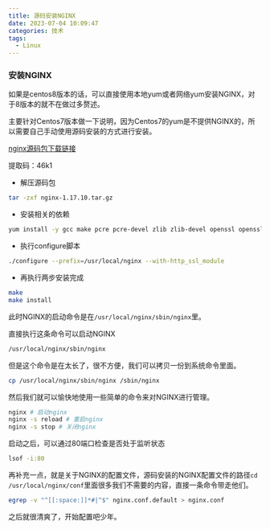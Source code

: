 ```yaml
---
title: 源码安装NGINX
date: 2023-07-04 10:09:47
categories: 技术
tags:
  - Linux
---
```


### 安装NGINX

如果是centos8版本的话，可以直接使用本地yum或者网络yum安装NGINX，对于8版本的就不在做过多赘述。

主要针对Centos7版本做一下说明，因为Centos7的yum是不提供NGINX的，所以需要自己手动使用源码安装的方式进行安装。

<!-- more -->

[nginx源码包下载链接](https://pan.baidu.com/s/1hjUud-D1Du-s-dbFAGJxTQ?pwd=46k1)

提取码：46k1

* 解压源码包

```bash
tar -zxf nginx-1.17.10.tar.gz
```

* 安装相关的依赖

```bash
yum install -y gcc make pcre pcre-devel zlib zlib-devel openssl openssl-devel
```

* 执行configure脚本

```bash
./configure --prefix=/usr/local/nginx --with-http_ssl_module
```

* 再执行两步安装完成

```bash
make
make install
```

此时NGINX的启动命令是在`/usr/local/nginx/sbin/nginx`里。

直接执行这条命令可以启动NGINX

```bash
/usr/local/nginx/sbin/nginx
```

但是这个命令是在太长了，很不方便，我们可以拷贝一份到系统命令里面。

```bash
cp /usr/local/nginx/sbin/nginx /sbin/nginx
```

然后我们就可以愉快地使用一些简单的命令来对NGINX进行管理。

```bash
nginx # 启动nginx
nginx -s reload # 重启nginx
nginx -s stop # 关闭nginx
```

启动之后，可以通过80端口检查是否处于监听状态

```bash
lsof -i:80
```

再补充一点，就是关于NGINX的配置文件，源码安装的NGINX配置文件的路径`cd /usr/local/nginx/conf`里面很多我们不需要的内容，直接一条命令带走他们。

```bash
egrep -v "^[[:space:]]*#|^$" nginx.conf.default > nginx.conf
```
之后就很清爽了，开始配置吧少年。